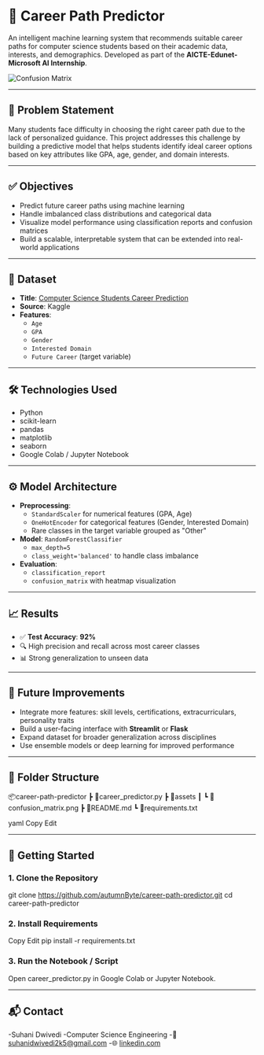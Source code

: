 # 🎯 Career Path Predictor

An intelligent machine learning system that recommends suitable career paths for computer science students based on their academic data, interests, and demographics. Developed as part of the **AICTE-Edunet-Microsoft AI Internship**.

![Confusion Matrix](assets/confusion_matrix.png) <!-- Add your actual image if available -->

---

## 🧠 Problem Statement

Many students face difficulty in choosing the right career path due to the lack of personalized guidance. This project addresses this challenge by building a predictive model that helps students identify ideal career options based on key attributes like GPA, age, gender, and domain interests.

---

## ✅ Objectives

- Predict future career paths using machine learning
- Handle imbalanced class distributions and categorical data
- Visualize model performance using classification reports and confusion matrices
- Build a scalable, interpretable system that can be extended into real-world applications

---

## 📂 Dataset

- **Title**: [Computer Science Students Career Prediction](https://www.kaggle.com/datasets/siddharthm1698/computer-science-students-career-prediction)  
- **Source**: Kaggle  
- **Features**:
  - `Age`
  - `GPA`
  - `Gender`
  - `Interested Domain`
  - `Future Career` (target variable)

---

## 🛠️ Technologies Used

- Python
- scikit-learn
- pandas
- matplotlib
- seaborn
- Google Colab / Jupyter Notebook

---

## ⚙️ Model Architecture

- **Preprocessing**:
  - `StandardScaler` for numerical features (GPA, Age)
  - `OneHotEncoder` for categorical features (Gender, Interested Domain)
  - Rare classes in the target variable grouped as "Other"
- **Model**: `RandomForestClassifier`
  - `max_depth=5`
  - `class_weight='balanced'` to handle class imbalance
- **Evaluation**: 
  - `classification_report`
  - `confusion_matrix` with heatmap visualization

---

## 📈 Results

- ✅ **Test Accuracy**: **92%**
- 🔍 High precision and recall across most career classes
- 📊 Strong generalization to unseen data

---

## 🔮 Future Improvements

- Integrate more features: skill levels, certifications, extracurriculars, personality traits
- Build a user-facing interface with **Streamlit** or **Flask**
- Expand dataset for broader generalization across disciplines
- Use ensemble models or deep learning for improved performance

---

## 📁 Folder Structure

📦career-path-predictor
┣ 📜career_predictor.py
┣ 📂assets
┃ ┗ 📸 confusion_matrix.png
┣ 📜README.md
┗ 📜requirements.txt

yaml
Copy
Edit

---

## 🚀 Getting Started

### 1. Clone the Repository
git clone https://github.com/autumnByte/career-path-predictor.git
cd career-path-predictor
### 2. Install Requirements
Copy
Edit
pip install -r requirements.txt
### 3. Run the Notebook / Script
Open career_predictor.py in Google Colab or Jupyter Notebook.

---

## 📬 Contact
-Suhani Dwivedi
-Computer Science Engineering
-📧 suhanidwivedi2k5@gmail.com
-🌐 [linkedin.com](https://www.linkedin.com/in/suhani-dwivedi)
